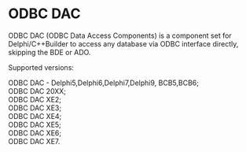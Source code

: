 # ODBC DAC


ODBC DAC (ODBC Data Access Components) is a component set for Delphi/C++Builder to access any database via ODBC interface directly, skipping the BDE or ADO.

Supported versions: 

ODBC DAC - Delphi5,Delphi6,Delphi7,Delphi9, BCB5,BCB6;  
ODBC DAC 20XX;  
ODBC DAC XE2;  
ODBC DAC XE3;    
ODBC DAC XE4;     
ODBC DAC XE5;     
ODBC DAC XE6;     
ODBC DAC XE7. 

